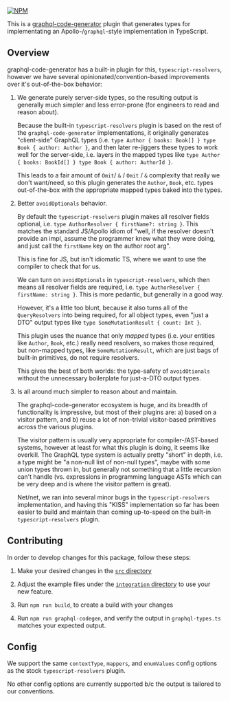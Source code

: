 [![NPM](https://img.shields.io/npm/v/@homebound/graphql-typescript-simple-resolvers)](https://www.npmjs.com/package/@homebound/graphql-typescript-simple-resolvers)

This is a [graphql-code-generator](https://graphql-code-generator.com/) plugin that generates types for implementating an Apollo-/`graphql`-style implementation in TypeScript.

## Overview

graphql-code-generator has a built-in plugin for this, `typescript-resolvers`, however we have several opinionated/convention-based improvements over it's out-of-the-box behavior:

1. We generate purely server-side types, so the resulting output is generally much simpler and less error-prone (for engineers to read and reason about).

   Because the built-in `typescript-resolvers` plugin is based on the rest of the `graphql-code-generator` implementations, it originally generates "client-side" GraphQL types (i.e. `type Author { books: Book[] } type Book { author: Author }`, and then later re-jiggers these types to work well for the server-side, i.e. layers in the mapped types like `type Author { books: BookId[] } type Book { author: AuthorId }`.
   
   This leads to a fair amount of `Omit`/ `&` / `Omit` / `&` complexity that really we don't want/need, so this plugin generates the `Author`, `Book`, etc. types out-of-the-box with the appropriate mapped types baked into the types.

2. Better `avoidOptionals` behavior.

   By default the `typescript-resolvers` plugin makes all resolver fields optional, i.e. `type AuthorResolver { firstName?: string }`. This matches the standard JS/Apollo idiom of "well, if the resolver doesn't provide an impl, assume the programmer knew what they were doing, and just call the `firstName` key on the author root arg".
   
   This is fine for JS, but isn't idiomatic TS, where we want to use the compiler to check that for us.
   
   We can turn on `avoidOptionals` in `typescript-resolvers`, which then means all resolver fields are required, i.e. `type AuthorResolver { firstName: string }`. This is more pedantic, but generally in a good way.
   
   However, it's a little too blunt, because it also turns all of the `QueryResolvers` into being required, for all object types, even "just a DTO" output types like `type SomeMutationResult { count: Int }`.
   
   This plugin uses the nuance that only _mapped_ types (i.e. your entities like `Author`, `Book`, etc.) really need resolvers, so makes those required, but non-mapped types, like `SomeMutationResult`, which are just bags of built-in primitives, do not require resolvers.
   
   This gives the best of both worlds: the type-safety of `avoidOtionals` without the unnecessary boilerplate for just-a-DTO output types.

3. Is all around much simpler to reason about and maintain.

   The graphql-code-generator ecosystem is huge, and its breadth of functionality is impressive, but most of their plugins are: a) based on a visitor pattern, and b) reuse a lot of non-trivial visitor-based primitives across the various plugins.
   
   The visitor pattern is usually very appropriate for compiler-/AST-based systems, however at least for what this plugin is doing, it seems like overkill. The GraphQL type system is actually pretty "short" in depth, i.e. a type might be "a non-null list of non-null types", maybe with some union types thrown in, but generally not something that a little recursion can't handle (vs. expressions in programming language ASTs which can be very deep and is where the visitor pattern is great).

   Net/net, we ran into several minor bugs in the `typescript-resolvers` implementation, and having this "KISS" implementation so far has been easier to build and maintain than coming up-to-speed on the built-in `typescript-resolvers` plugin.

## Contributing

In order to develop changes for this package, follow these steps:

1. Make your desired changes in the [`src` directory](/src)

2. Adjust the example files under the [`integration` directory](/integration) to use your new feature.

3. Run `npm run build`, to create a build with your changes

4. Run `npm run graphql-codegen`, and verify the output in `graphql-types.ts` matches your expected output.

## Config

We support the same `contextType`, `mappers`, and `enumValues` config options as the stock `typescript-resolvers` plugin.

No other config options are currently supported b/c the output is tailored to our conventions.

